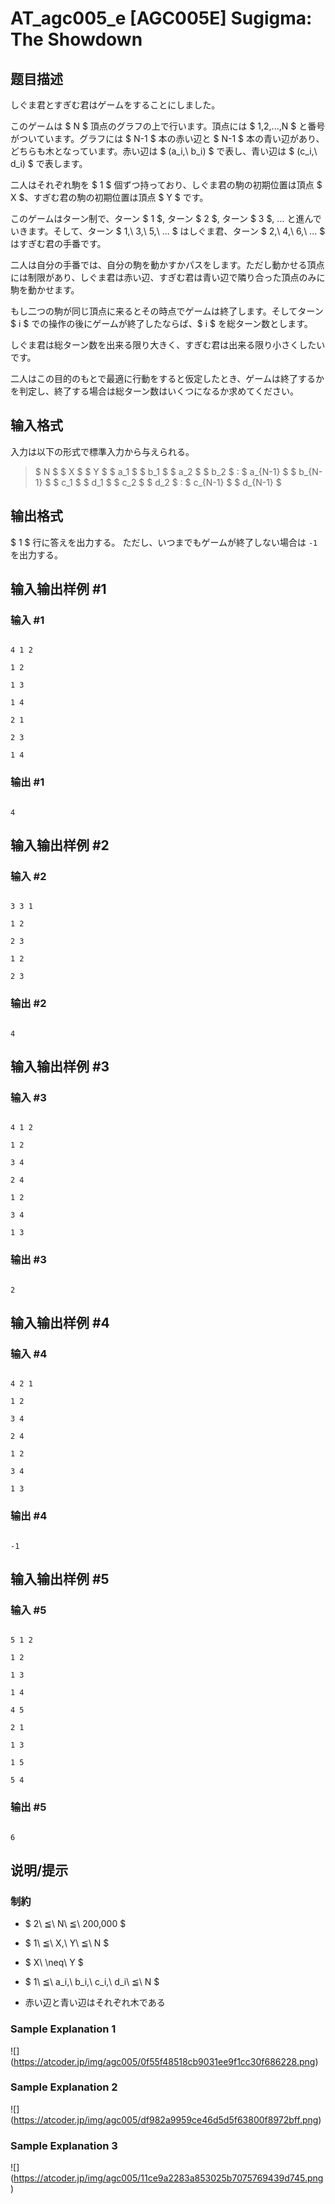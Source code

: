 # AT_agc005_e [AGC005E] Sugigma: The Showdown

## 题目描述

[problemUrl]: https://atcoder.jp/contests/agc005/tasks/agc005_e

しぐま君とすぎむ君はゲームをすることにしました。

このゲームは $ N $ 頂点のグラフの上で行います。頂点には $ 1,2,...,N $ と番号がついています。グラフには $ N-1 $ 本の赤い辺と $ N-1 $ 本の青い辺があり、どちらも木となっています。赤い辺は $ (a_i,\ b_i) $ で表し、青い辺は $ (c_i,\ d_i) $ で表します。

二人はそれぞれ駒を $ 1 $ 個ずつ持っており、しぐま君の駒の初期位置は頂点 $ X $、すぎむ君の駒の初期位置は頂点 $ Y $ です。

このゲームはターン制で、ターン $ 1 $, ターン $ 2 $, ターン $ 3 $, ... と進んでいきます。そして、ターン $ 1,\ 3,\ 5,\ ... $ はしぐま君、ターン $ 2,\ 4,\ 6,\ ... $ はすぎむ君の手番です。

二人は自分の手番では、自分の駒を動かすかパスをします。ただし動かせる頂点には制限があり、しぐま君は赤い辺、すぎむ君は青い辺で隣り合った頂点のみに駒を動かせます。

もし二つの駒が同じ頂点に来るとその時点でゲームは終了します。そしてターン $ i $ での操作の後にゲームが終了したならば、$ i $ を総ターン数とします。

しぐま君は総ターン数を出来る限り大きく、すぎむ君は出来る限り小さくしたいです。

二人はこの目的のもとで最適に行動をすると仮定したとき、ゲームは終了するかを判定し、終了する場合は総ターン数はいくつになるか求めてください。

## 输入格式

入力は以下の形式で標準入力から与えられる。

> $ N $ $ X $ $ Y $ $ a_1 $ $ b_1 $ $ a_2 $ $ b_2 $ : $ a_{N-1} $ $ b_{N-1} $ $ c_1 $ $ d_1 $ $ c_2 $ $ d_2 $ : $ c_{N-1} $ $ d_{N-1} $

## 输出格式

$ 1 $ 行に答えを出力する。 ただし、いつまでもゲームが終了しない場合は `-1` を出力する。

## 输入输出样例 #1

### 输入 #1

```
4 1 2
1 2
1 3
1 4
2 1
2 3
1 4
```

### 输出 #1

```
4
```

## 输入输出样例 #2

### 输入 #2

```
3 3 1
1 2
2 3
1 2
2 3
```

### 输出 #2

```
4
```

## 输入输出样例 #3

### 输入 #3

```
4 1 2
1 2
3 4
2 4
1 2
3 4
1 3
```

### 输出 #3

```
2
```

## 输入输出样例 #4

### 输入 #4

```
4 2 1
1 2
3 4
2 4
1 2
3 4
1 3
```

### 输出 #4

```
-1
```

## 输入输出样例 #5

### 输入 #5

```
5 1 2
1 2
1 3
1 4
4 5
2 1
1 3
1 5
5 4
```

### 输出 #5

```
6
```

## 说明/提示

### 制約

- $ 2\ ≦\ N\ ≦\ 200,000 $
- $ 1\ ≦\ X,\ Y\ ≦\ N $
- $ X\ \neq\ Y $
- $ 1\ ≦\ a_i,\ b_i,\ c_i,\ d_i\ ≦\ N $
- 赤い辺と青い辺はそれぞれ木である

### Sample Explanation 1

!\[\](https://atcoder.jp/img/agc005/0f55f48518cb9031ee9f1cc30f686228.png)

### Sample Explanation 2

!\[\](https://atcoder.jp/img/agc005/df982a9959ce46d5d5f63800f8972bff.png)

### Sample Explanation 3

!\[\](https://atcoder.jp/img/agc005/11ce9a2283a853025b7075769439d745.png)